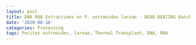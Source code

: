 ```yaml
---
layout: post
title: DNA RNA Extractions on P. astreoides larvae - BEAD BEATING Batch 3
date: '2020-08-16'
categories: Processing
tags: Porites astreoides, larvae, Thermal Transplant, DNA, RNA
---
```

